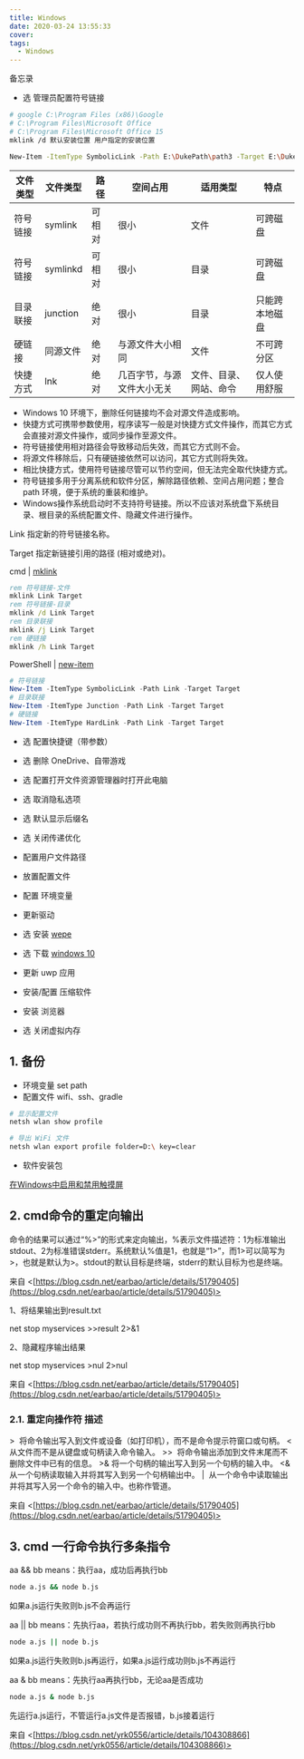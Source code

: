 ```yaml
---
title: Windows
date: 2020-03-24 13:55:33
cover: 
tags:
  - Windows
---
```


<!-- more -->
备忘录

- 选 管理员配置符号链接
```sh
# google C:\Program Files (x86)\Google
# C:\Program Files\Microsoft Office
# C:\Program Files\Microsoft Office 15
mklink /d 默认安装位置 用户指定的安装位置

New-Item -ItemType SymbolicLink -Path E:\DukePath\path3 -Target E:\DukePath\julia.lnk
```

文件类型|文件类型|路径|空间占用|适用类型| 特点
-|-|-|-|-|-
符号链接|  symlink| 可相对| 很小 | 文件| 可跨磁盘
符号链接| symlinkd| 可相对 |很小 | 目录| 可跨磁盘
目录联接 | junction| 绝对| 很小| 目录| 只能跨本地磁盘
硬链接 | 同源文件 | 绝对|与源文件大小相同 | 文件|不可跨分区
快捷方式 | lnk |绝对|几百字节，与源文件大小无关| 文件、目录、网站、命令| 仅人使用舒服

- Windows 10 环境下，删除任何链接均不会对源文件造成影响。
- 快捷方式可携带参数使用，程序读写一般是对快捷方式文件操作，而其它方式会直接对源文件操作，或同步操作至源文件。
- 符号链接使用相对路径会导致移动后失效，而其它方式则不会。
- 将源文件移除后，只有硬链接依然可以访问，其它方式则将失效。
- 相比快捷方式，使用符号链接尽管可以节约空间，但无法完全取代快捷方式。
- 符号链接多用于分离系统和软件分区，解除路径依赖、空间占用问题；整合 path 环境，便于系统的重装和维护。
- Windows操作系统启动时不支持符号链接。所以不应该对系统盘下系统目录、根目录的系统配置文件、隐藏文件进行操作。

Link    指定新的符号链接名称。

Target  指定新链接引用的路径
                (相对或绝对)。

cmd | [mklink](https://docs.microsoft.com/en-us/windows-server/administration/windows-commands/mklink)

```bat
rem 符号链接-文件
mklink Link Target
rem 符号链接-目录
mklink /d Link Target 
rem 目录联接
mklink /j Link Target
rem 硬链接
mklink /h Link Target
```

PowerShell | [new-item](https://docs.microsoft.com/en-us/powershell/module/microsoft.powershell.management/new-item)

```powershell
# 符号链接
New-Item -ItemType SymbolicLink -Path Link -Target Target
# 目录联接
New-Item -ItemType Junction -Path Link -Target Target
# 硬链接
New-Item -ItemType HardLink -Path Link -Target Target
```


- 选 配置快捷键（带参数）

- 选 删除 OneDrive、自带游戏
- 选 配置打开文件资源管理器时打开此电脑
- 选 取消隐私选项
- 选 默认显示后缀名
- 选 关闭传递优化
- 配置用户文件路径
- 放置配置文件
- 配置 环境变量
- 更新驱动
- 选 安装 [wepe](http://www.wepe.com.cn/)
- 选 下载 [windows 10](https://www.microsoft.com/zh-cn/software-download/windows10)
- 更新 uwp 应用
- 安装/配置 压缩软件
- 安装 浏览器
- 选 关闭虚拟内存


## 1. 备份

- 环境变量 set path
- 配置文件 wifi、ssh、gradle
```sh
# 显示配置文件
netsh wlan show profile

# 导出 WiFi 文件
netsh wlan export profile folder=D:\ key=clear
```
- 软件安装包

[在Windows中启用和禁用触摸屏](https://support.microsoft.com/zh-cn/windows/在屏幕中启用和禁用触摸屏windows-b774e29d-be94-990f-c20f-e02892e572fc)

## 2. cmd命令的重定向输出

命令的结果可以通过“%>”的形式来定向输出，%表示文件描述符：1为标准输出stdout、2为标准错误stderr。系统默认%值是1，也就是“1>”，而1>可以简写为>，也就是默认为>。stdout的默认目标是终端，stderr的默认目标为也是终端。

来自 <[https://blog.csdn.net/earbao/article/details/51790405](https://blog.csdn.net/earbao/article/details/51790405)>

1、将结果输出到result.txt

net stop myservices >>result 2>&1

2、隐藏程序输出结果

net stop myservices >nul 2>nul

来自 <[https://blog.csdn.net/earbao/article/details/51790405](https://blog.csdn.net/earbao/article/details/51790405)>

### 2.1. 重定向操作符 描述 

\>  将命令输出写入到文件或设备（如打印机），而不是命令提示符窗口或句柄。
<  从文件而不是从键盘或句柄读入命令输入。
\>>  将命令输出添加到文件末尾而不删除文件中已有的信息。
\>& 将一个句柄的输出写入到另一个句柄的输入中。
<&  从一个句柄读取输入并将其写入到另一个句柄输出中。
|  从一个命令中读取输出并将其写入另一个命令的输入中。也称作管道。

来自 <[https://blog.csdn.net/earbao/article/details/51790405](https://blog.csdn.net/earbao/article/details/51790405)>
## 3. cmd 一行命令执行多条指令

aa && bb
means：执行aa，成功后再执行bb
```cmd
node a.js && node b.js
```
如果a.js运行失败则b.js不会再运行

aa || bb
means：先执行aa，若执行成功则不再执行bb，若失败则再执行bb
```cmd
node a.js || node b.js
```
如果a.js运行失败则b.js再运行，如果a.js运行成功则b.js不再运行

aa & bb
means：先执行aa再执行bb，无论aa是否成功
```cmd
node a.js & node b.js
```
先运行a.js运行，不管运行a.js文件是否报错，b.js接着运行

来自 <[https://blog.csdn.net/yrk0556/article/details/104308866](https://blog.csdn.net/yrk0556/article/details/104308866)>